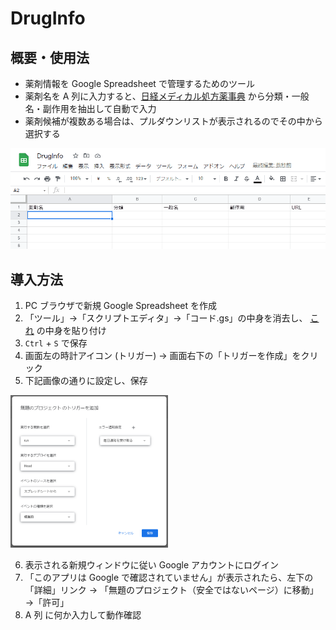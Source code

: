 # DrugInfo

## 概要・使用法
- 薬剤情報を Google Spreadsheet で管理するためのツール
- 薬剤名を A 列に入力すると、[日経メディカル処方薬事典](https://medical.nikkeibp.co.jp/inc/all/drugdic/) から分類・一般名・副作用を抽出して自動で入力
- 薬剤候補が複数ある場合は、プルダウンリストが表示されるのでその中から選択する

![animation](https://github.com/iwasaki501/DrugInfo/blob/7ff60833ca6c2122ed5612544198809aea3aab89/Animation.gif?raw=true)

## 導入方法
1. PC ブラウザで新規 Google Spreadsheet を作成
2. 「ツール」→「スクリプトエディタ」→「コード.gs」の中身を消去し、 [これ](https://raw.githubusercontent.com/iwasaki501/DrugInfo/main/main.gs) の中身を貼り付け
3. `Ctrl` + `S` で保存
4. 画面左の時計アイコン (トリガー) → 画面右下の「トリガーを作成」をクリック
5. 下記画像の通りに設定し、保存

<img src="https://github.com/iwasaki501/DrugInfo/blob/f8e44427fc4a524461389231147e6a4be2bb45b6/Setting.png?raw=true" width="50%">

6. 表示される新規ウィンドウに従い Google アカウントにログイン
7. 「このアプリは Google で確認されていません」が表示されたら、左下の「詳細」リンク → 「無題のプロジェクト（安全ではないページ）に移動」→「許可」
8. A 列 に何か入力して動作確認
